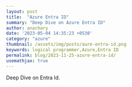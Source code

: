 ```yaml
---
layout: post
title:  "Azure Entra ID"
summary: "Deep Dive on Azure Entra ID"
author: anachary
date: '2023-05-04 14:35:23 +0530'
category: "azure"
thumbnail: /assets/img/posts/aure-entra-id.png
keywords: logical programmer,Azure,Entra ID
permalink: blog/2023-11-25-azure-entra-id/
usemathjax: true
---
```


Deep Dive on Entra Id.
